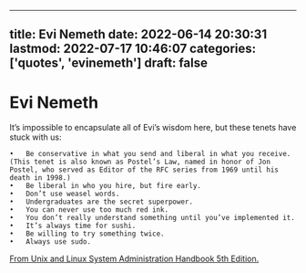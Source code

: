 
---
title: Evi Nemeth
date: 2022-06-14 20:30:31
lastmod: 2022-07-17 10:46:07
categories: ['quotes', 'evinemeth']
draft: false
---


# Evi Nemeth
It’s impossible to encapsulate all of Evi’s wisdom here, but these tenets have stuck with us:

	•	Be conservative in what you send and liberal in what you receive. (This tenet is also known as Postel’s Law, named in honor of Jon Postel, who served as Editor of the RFC series from 1969 until his death in 1998.)
	•	Be liberal in who you hire, but fire early.
	•	Don’t use weasel words.
	•	Undergraduates are the secret superpower.
	•	You can never use too much red ink.
	•	You don’t really understand something until you’ve implemented it.
	•	It’s always time for sushi.
	•	Be willing to try something twice.
	•	Always use sudo.

[From Unix and Linux System Administration Handbook 5th Edition.](https://books.google.ca/books?id=f7M1DwAAQBAJ&pg=PT44&lpg=PT44)


<!-- #public #quotes #evinemeth -->

<!-- {BearID:89084BCA-AC39-4EDA-9DC0-9B05E22FE43D-90177-00001D19EB2700C8} -->
